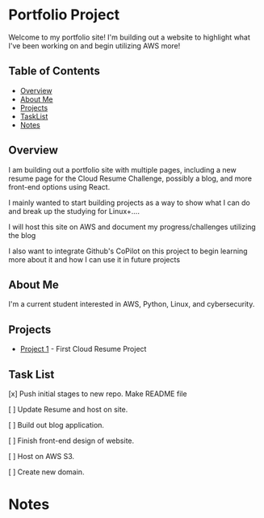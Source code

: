 # Portfolio Project

Welcome to my portfolio site! I'm building out a website to highlight what I've been working on and begin utilizing AWS more!

## Table of Contents

- [Overview](#overview)
- [About Me](#about-me)
- [Projects](#projects)
- [TaskList](#task-list)
- [Notes](#notes)

## Overview

I am building out a portfolio site with multiple pages, including a new resume page for the Cloud Resume Challenge, possibly a blog, and more front-end options using React.

I mainly wanted to start building projects as a way to show what I can do and break up the studying for Linux+....

I will host this site on AWS and document my progress/challenges utilizing the blog

I also want to integrate Github's CoPilot on this project to begin learning more about it and how I can use it in future projects

## About Me

I'm a current student interested in AWS, Python, Linux, and cybersecurity.

## Projects

- [Project 1](https://github.com/bworks84/cloud-resume-challenge) - First Cloud Resume Project

## Task List

[x] Push initial stages to new repo. Make README file

[ ] Update Resume and host on site.

[ ] Build out blog application.

[ ] Finish front-end design of website.

[ ] Host on AWS S3.

[ ] Create new domain.

# Notes
